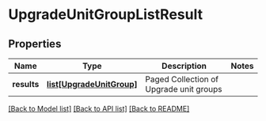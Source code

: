 # UpgradeUnitGroupListResult

## Properties
Name | Type | Description | Notes
------------ | ------------- | ------------- | -------------
**results** | [**list[UpgradeUnitGroup]**](UpgradeUnitGroup.md) | Paged Collection of Upgrade unit groups | 

[[Back to Model list]](../README.md#documentation-for-models) [[Back to API list]](../README.md#documentation-for-api-endpoints) [[Back to README]](../README.md)

